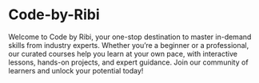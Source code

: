 # Code-by-Ribi
Welcome to Code by Ribi, your one-stop destination to master in-demand skills from industry experts. Whether you’re a beginner or a professional, our curated courses help you learn at your own pace, with interactive lessons, hands-on projects, and expert guidance. Join our community of learners and unlock your potential today!

